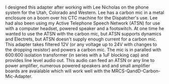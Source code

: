 I designed this adapter after working with Lee Nicholas on the phone system for the Utah, Colorado and Western. Lee has a carbon mic in a metal enclosure on a boom
over his CTC machine for the Dispatcher's use.  Lee had also been using my Active Telephone Speech Network (ATSN) for use with a computer headset, powered speaker and a 
footswitch. At one time he wanted to use the ATSN with the carbon mic, but ATSN supports dynamics and Electrets, but ATSN doesn't supply enough current for a carbon mic.
This adapter takes filtered 12V (or any voltage up to 24V with changes to the dropping resistor) and powers a carbon mic. The mic is in paralled with 600:600 isolation
transformer (in series with a 1uF blocking cap) and provides line level audio out.  This audio can feed an ATSN or any line to power amplifier, numerous powered speakers 
and and small amplifier boards are avaialable which will work well with the MRCS-QandD-Carbon-Mic-Adapter.
